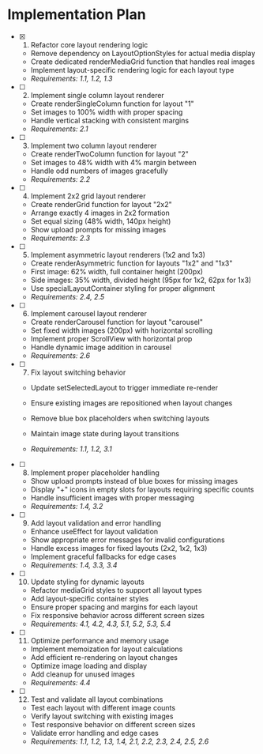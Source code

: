 # Implementation Plan

- [x] 1. Refactor core layout rendering logic



  - Remove dependency on LayoutOptionStyles for actual media display
  - Create dedicated renderMediaGrid function that handles real images
  - Implement layout-specific rendering logic for each layout type
  - _Requirements: 1.1, 1.2, 1.3_

- [ ] 2. Implement single column layout renderer
  - Create renderSingleColumn function for layout "1"
  - Set images to 100% width with proper spacing
  - Handle vertical stacking with consistent margins
  - _Requirements: 2.1_

- [ ] 3. Implement two column layout renderer
  - Create renderTwoColumn function for layout "2"
  - Set images to 48% width with 4% margin between
  - Handle odd numbers of images gracefully
  - _Requirements: 2.2_

- [ ] 4. Implement 2x2 grid layout renderer
  - Create renderGrid function for layout "2x2"
  - Arrange exactly 4 images in 2x2 formation
  - Set equal sizing (48% width, 140px height)
  - Show upload prompts for missing images
  - _Requirements: 2.3_

- [ ] 5. Implement asymmetric layout renderers (1x2 and 1x3)
  - Create renderAsymmetric function for layouts "1x2" and "1x3"
  - First image: 62% width, full container height (200px)
  - Side images: 35% width, divided height (95px for 1x2, 62px for 1x3)
  - Use specialLayoutContainer styling for proper alignment
  - _Requirements: 2.4, 2.5_

- [ ] 6. Implement carousel layout renderer
  - Create renderCarousel function for layout "carousel"
  - Set fixed width images (200px) with horizontal scrolling
  - Implement proper ScrollView with horizontal prop
  - Handle dynamic image addition in carousel
  - _Requirements: 2.6_

- [ ] 7. Fix layout switching behavior
  - Update setSelectedLayout to trigger immediate re-render
  - Ensure existing images are repositioned when layout changes
  - Remove blue box placeholders when switching layouts
  - Maintain image state during layout transitions


  - _Requirements: 1.1, 1.2, 3.1_

- [ ] 8. Implement proper placeholder handling
  - Show upload prompts instead of blue boxes for missing images
  - Display "+" icons in empty slots for layouts requiring specific counts
  - Handle insufficient images with proper messaging
  - _Requirements: 1.4, 3.2_

- [ ] 9. Add layout validation and error handling
  - Enhance useEffect for layout validation
  - Show appropriate error messages for invalid configurations
  - Handle excess images for fixed layouts (2x2, 1x2, 1x3)
  - Implement graceful fallbacks for edge cases
  - _Requirements: 1.4, 3.3, 3.4_

- [ ] 10. Update styling for dynamic layouts
  - Refactor mediaGrid styles to support all layout types
  - Add layout-specific container styles
  - Ensure proper spacing and margins for each layout
  - Fix responsive behavior across different screen sizes
  - _Requirements: 4.1, 4.2, 4.3, 5.1, 5.2, 5.3, 5.4_

- [ ] 11. Optimize performance and memory usage
  - Implement memoization for layout calculations
  - Add efficient re-rendering on layout changes
  - Optimize image loading and display
  - Add cleanup for unused images
  - _Requirements: 4.4_

- [ ] 12. Test and validate all layout combinations
  - Test each layout with different image counts
  - Verify layout switching with existing images
  - Test responsive behavior on different screen sizes
  - Validate error handling and edge cases
  - _Requirements: 1.1, 1.2, 1.3, 1.4, 2.1, 2.2, 2.3, 2.4, 2.5, 2.6_